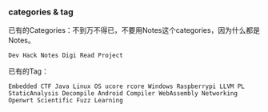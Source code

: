 

### categories & tag

已有的Categories：不到万不得已，不要用Notes这个categories，因为什么都是Notes。

```
Dev Hack Notes Digi Read Project
```

已有的Tag：

```
Embedded CTF Java Linux OS ucore rcore Windows Raspberrypi LLVM PL StaticAnalysis Decompile Android Compiler WebAssembly Networking Openwrt Scientific Fuzz Learning
```
